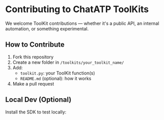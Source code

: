 # Contributing to ChatATP ToolKits

We welcome ToolKit contributions — whether it's a public API, an internal automation, or something experimental.

## How to Contribute

1. Fork this repository
2. Create a new folder in `/toolkits/your_toolkit_name/`
3. Add:
   - `toolkit.py`: your ToolKit function(s)
   - `README.md` (optional): how it works
4. Make a pull request

## Local Dev (Optional)

Install the SDK to test locally: